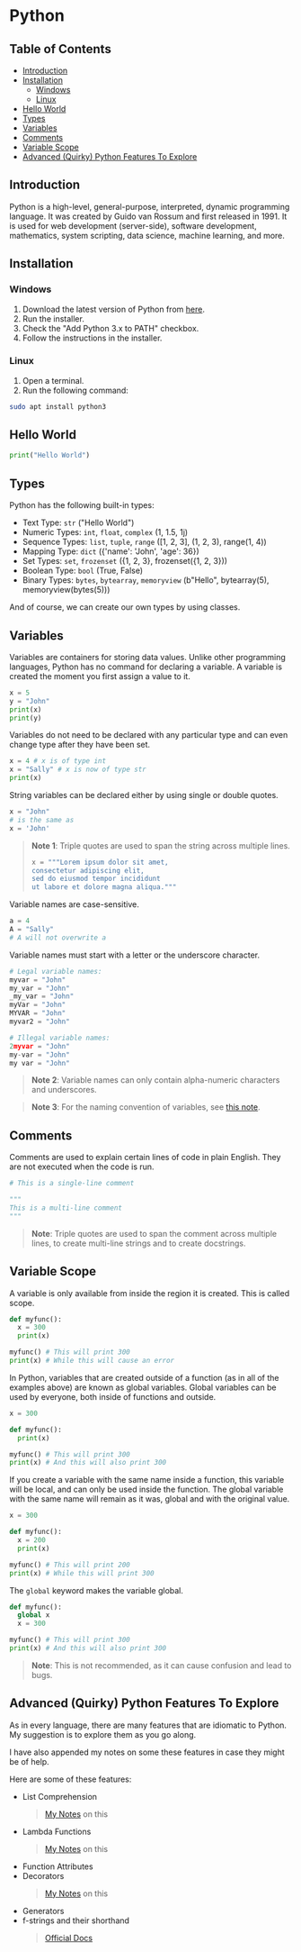 <!-- omit in toc -->
# Python

<!-- omit in toc -->
## Table of Contents

- [Introduction](#introduction)
- [Installation](#installation)
  - [Windows](#windows)
  - [Linux](#linux)
- [Hello World](#hello-world)
- [Types](#types)
- [Variables](#variables)
- [Comments](#comments)
- [Variable Scope](#variable-scope)
- [Advanced (Quirky) Python Features To Explore](#advanced-quirky-python-features-to-explore)


## Introduction

Python is a high-level, general-purpose, interpreted, dynamic programming language. It was created by Guido van Rossum and first released in 1991. It is used for web development (server-side), software development, mathematics, system scripting, data science, machine learning, and more.

## Installation

### Windows

1. Download the latest version of Python from [here](https://www.python.org/downloads/windows/).
2. Run the installer.
3. Check the "Add Python 3.x to PATH" checkbox.
4. Follow the instructions in the installer.

### Linux

1. Open a terminal.
2. Run the following command:
```bash
sudo apt install python3
```

## Hello World

```python
print("Hello World")
```

## Types

Python has the following built-in types:
- Text Type: `str` ("Hello World")
- Numeric Types: `int`, `float`, `complex` (1, 1.5, 1j)
- Sequence Types: `list`, `tuple`, `range` ([1, 2, 3], (1, 2, 3), range(1, 4))
- Mapping Type: `dict` ({'name': 'John', 'age': 36})
- Set Types: `set`, `frozenset` ({1, 2, 3}, frozenset({1, 2, 3}))
- Boolean Type: `bool` (True, False)
- Binary Types: `bytes`, `bytearray`, `memoryview` (b"Hello", bytearray(5), memoryview(bytes(5)))

And of course, we can create our own types by using classes.


## Variables

Variables are containers for storing data values. Unlike other programming languages, Python has no command for declaring a variable. A variable is created the moment you first assign a value to it.

```python
x = 5
y = "John"
print(x)
print(y)
```

Variables do not need to be declared with any particular type and can even change type after they have been set.

```python
x = 4 # x is of type int
x = "Sally" # x is now of type str
print(x)
```

String variables can be declared either by using single or double quotes.

```python
x = "John"
# is the same as
x = 'John'
```
> **Note 1**: Triple quotes are used to span the string across multiple lines.
> ```python 
> x = """Lorem ipsum dolor sit amet,
> consectetur adipiscing elit,
> sed do eiusmod tempor incididunt
> ut labore et dolore magna aliqua."""
> ```


Variable names are case-sensitive.

```python
a = 4
A = "Sally"
# A will not overwrite a
```

Variable names must start with a letter or the underscore character.

```python
# Legal variable names:
myvar = "John"
my_var = "John"
_my_var = "John"
myVar = "John"
MYVAR = "John"
myvar2 = "John"

# Illegal variable names:
2myvar = "John"
my-var = "John"
my var = "John"
```

> **Note 2**: Variable names can only contain alpha-numeric characters and underscores.

> **Note 3**: For the naming convention of variables, see [this note](conventions.md/#casing).


## Comments

Comments are used to explain certain lines of code in plain English. They are not executed when the code is run.

```python
# This is a single-line comment

"""
This is a multi-line comment
"""
```

> **Note**: Triple quotes are used to span the comment across multiple lines, to create multi-line strings and to create docstrings.


## Variable Scope

A variable is only available from inside the region it is created. This is called scope.

```python
def myfunc():
  x = 300
  print(x)

myfunc() # This will print 300
print(x) # While this will cause an error
```

In Python, variables that are created outside of a function (as in all of the examples above) are known as global variables. Global variables can be used by everyone, both inside of functions and outside.

```python
x = 300

def myfunc():
  print(x)

myfunc() # This will print 300
print(x) # And this will also print 300
```

If you create a variable with the same name inside a function, this variable will be local, and can only be used inside the function. The global variable with the same name will remain as it was, global and with the original value.

```python
x = 300

def myfunc():
  x = 200
  print(x)

myfunc() # This will print 200
print(x) # While this will print 300
```

The `global` keyword makes the variable global.

```python
def myfunc():
  global x
  x = 300

myfunc() # This will print 300
print(x) # And this will also print 300
```
> **Note**: This is not recommended, as it can cause confusion and lead to bugs. 


## Advanced (Quirky) Python Features To Explore

As in every language, there are many features that are idiomatic to Python. 
My suggestion is to explore them as you go along.

I have also appended my notes on some these features in case they might be of help.

Here are some of these features:

- List Comprehension
  > [My Notes](./functional-paradigm.md/#list-comprehension) on this
- Lambda Functions
  > [My Notes](./functional-paradigm.md/#lambda) on this
- Function Attributes
- Decorators
  > [My Notes](./decorators.md) on this
- Generators
- f-strings and their shorthand
  > [Official Docs](https://docs.python.org/3/reference/lexical_analysis.html#f-strings)

  
<!-- FIXME: Enhance this as you go -->